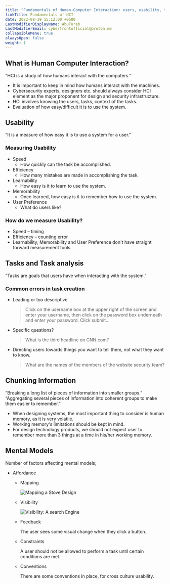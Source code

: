 ```yaml
---
title: "Fundamentals of Human-Computer Interaction: users, usability, tasks, and cognitive models"
linkTitle: Fundamentals of HCI
date: 2022-08-19 15:12:00 +0500
LastModifierDisplayName: AbuTurab
LastModifierEmail: cyberfrontofficial@proton.me
collapsibleMenu: true
alwaysOpen: false
weight: 1
---
```


## **What is Human Computer Interaction?**

“HCI is a study of how humans interact with the computers.”
- It is important to keep in mind how humans interact with the machines.
- Cybersecurity experts, designers etc. should always consider HCI element as the major proponent for design and security infrastructure.
- HCI involves knowing the users, tasks, context of the tasks.
- Evaluation of how easy/difficult it is to use the system.

## **Usability**
  
  “It is a measure of how easy it is to use a system for a user.”

### Measuring Usability

- Speed
  + How quickly can the task be accomplished.
- Efficiency
  + How many mistakes are made in accomplishing the task.
- Learnability
  + How easy is it to learn to use the system.
- Memorability
  + Once learned, how easy is it to remember how to use the system.
- User Preference
  + What do users like?

### How do we measure Usability?

- Speed – timing
- Efficiency – counting error
- Learnability, Memorability and User Preference don't have straight forward measurement tools.

## **Tasks and Task analysis**
  
  “Tasks are goals that users have when interacting with the system.”

### Common errors in task creation

- Leading or too descriptive
  > Click on the username box at the upper right of the screen and enter your username, then click on the password box underneath and enter your password. Click submit…
- Specific questions?
  > What is the third headline on CNN.com?
- Directing users towards things you want to tell them, not what they want to know.
  > What are the names of the members of the website security team?

## **Chunking Information**
  
  “Breaking a long list of pieces of information into smaller groups.”
  “Aggregating several pieces of information into coherent groups to make them easier to remember.”
- When designing systems, the most important thing to consider is human memory, as it is very volatile.
- Working memory's limitations should be kept in mind.
- For design technology products, we should not expect user to remember more than 3 things at a time in his/her working memory.

## Mental Models

  Number of factors affecting mental models;
- Affordance
  + Mapping
  
    ![Mapping a Stove Design](/notes/uom-cybersecurity-specialization/Fundamentals%20of%20Humans%20Computer%20Interaction.webp)
  
  + Visibility
  
    ![Visibility: A search Engine](/notes/uom-cybersecurity-specialization/Fundamentals%20of%20Humans%20Computer%20Interaction-1.webp)
  
  + Feedback

    The user sees some visual change when they click a button.
  
  + Constraints
  
    A user should not be allowed to perform a task until certain conditions are met.
  
  + Conventions
  
    There are some conventions in place, for cross culture usability.
